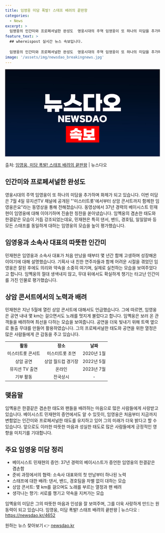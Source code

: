 ```yaml
---
title: 임영웅 미담 폭발! 스태프 배려의 끝판왕
categories:
  - News
excerpt: >
  임영웅의 인간미와 프로페셔널한 완성도  영웅시대의 주역 임영웅이 또 하나의 미담을 추가하며 화제가 되고 있습…
feature_text: >
  ## whereispost 실시간 뉴스 속보입니다.

  임영웅의 인간미와 프로페셔널한 완성도  영웅시대의 주역 임영웅이 또 하나의 미담을 추가하며 화제가 되고 있습…
image: '/assets/img/newsdao_breakingnews.jpg'
---
```


![뉴스다오 속보](/assets/img/newsdao_breakingnews.jpg)

<p>출처: <a href="https://newsdao.kr/4652" rel="dofollow">임영웅, 미담 폭발! 스태프 배려의 끝판왕</a> | 뉴스다오</p>

<h2 data-ke-size="size26">인간미와 프로페셔널한 완성도</h2>
<p data-ke-size="size16">영웅시대의 주역 임영웅이 또 하나의 미담을 추가하며 화제가 되고 있습니다. 이번 미담은 7월 4일 뮤지션TV 채널에 공개된 "'미스터트롯'에서부터 상암 콘서트까지 함께한 임영웅은요"라는 동영상을 통해 전해졌습니다. 동영상에서 37년 경력의 베이시스트 민재현이 임영웅에 대해 이야기하며 진솔한 칭찬을 쏟아냈습니다. 임옉웅의 겸손한 태도와 한결같은 모습이 거듭 강조되었는데요, 민재현은 특히 댄서, 밴드, 경호팀, 일일알바 등 모든 스태프를 동일하게 대하는 임영웅의 모습을 높이 평가했습니다.</p>

<h2 data-ke-size="size26">임영웅과 소속사 대표의 따뜻한 인간미</h2>
<p data-ke-size="size16">민재현은 임영웅과 소속사 대표가 처음 만났을 때부터 몇 년간 함께 고생하며 성장해온 이야기에 대해 설명했습니다. 기획사 내 친한 연주자들과 함께 어려운 시절을 겪었던 임영웅은 잘된 후에도 의리와 약속을 소중히 여기며, 실제로 실천하는 모습을 보여주었다고 합니다. 임옉웅의 절대 생색내지 않고, 무대 뒤에서도 확실하게 챙기는 타고난 인간미를 가진 인물로 평가했습니다.</p>

<h2 data-ke-size="size26">상암 콘서트에서의 노력과 배려</h2>
<p data-ke-size="size16">민재현은 지난 5월에 열린 상암 콘서트에 대해서도 언급했습니다. 그에 따르면, 임영웅은 공연 내내 몇 km는 걸으면서도 노래를 멋지게 불렀다고 합니다. 임옉웅은 보러 온 관객들을 배려하며 최선을 다하는 모습을 보여줍니다. 공연을 더욱 빛내기 위해 트랙 옆으로 돌출 무대를 만들어 활용하였습니다. 그의 프로페셔널한 태도와 공연을 위한 열정은 많은 사람들에게 큰 감동을 주고 있습니다.</p>

<table>
  <tbody>
    <tr>
      <td style="text-align: center; height: 17px;"><b>활동</b></td>
      <td style="text-align: center; height: 17px;"><b>장소</b></td>
      <td style="text-align: center; height: 17px;"><b>날짜</b></td>
    </tr>
    <tr>
      <td style="text-align: center; height: 17px;">미스터트롯 콘서트</td>
      <td style="text-align: center; height: 17px;">미스터트롯 초연</td>
      <td style="text-align: center; height: 17px;">2020년 1월</td>
    </tr>
    <tr>
      <td style="text-align: center; height: 17px;">상암 공연</td>
      <td style="text-align: center; height: 17px;">상암 월드컵 경기장</td>
      <td style="text-align: center; height: 17px;">2022년 5월</td>
    </tr>
    <tr>
      <td style="text-align: center; height: 17px;">뮤지션 TV 출연</td>
      <td style="text-align: center; height: 17px;">온라인</td>
      <td style="text-align: center; height: 17px;">2023년 7월</td>
    </tr>
    <tr>
      <td style="text-align: center; height: 17px;">기부 활동</td>
      <td style="text-align: center; height: 17px;">전국상시</td>
      <td style="text-align: center; height: 17px;">-</td>
    </tr>
  </tbody>
</table>

<h2 data-ke-size="size26">맺음말</h2>
<p data-ke-size="size16">임옉웅은 한결같은 겸손한 태도와 팬들을 배려하는 마음으로 많은 사람들에게 사랑받고 있습니다. 베이시스트 민재현의 증언에서도 알 수 있듯이, 임영웅은 처음부터 지금까지 변함없는 인간미와 프로페셔널한 태도를 유지하고 있어 그의 미래가 더욱 밝다고 할 수 있습니다. 앞으로도 이러한 따뜻한 마음과 성실한 태도로 많은 사람들에게 긍정적인 영향을 미치기를 기대합니다.</p>

<h2 data-ke-size="size26">주요 임영웅 미담 정리</h2>

<ul>
  <li>베이시스트 민재현의 증언: 37년 경력의 베이시스트가 증언한 임영웅의 한결같은 겸손함</li>
  <li>준비 과정에서의 협력: 소속사 대표와의 첫 만남부터 하나된 노력</li>
  <li>스태프에 대한 배려: 댄서, 밴드, 경호팀을 차별 없이 대하는 모습</li>
  <li>상암 콘서트: 몇 km를 걸으며도 노래를 부르는 열정과 팬 배려</li>
  <li>생각나는 향기: 서로를 챙기고 약속을 지켜가는 모습</li>
</ul>
<p data-ke-size="size16">임옉웅의 미담은 그의 따뜻한 마음과 인성을 잘 보여주며, 그를 더욱 사랑하게 만드는 원동력이 되고 있습니다. 임영웅, 미담 폭발! 스태프 배려의 끝판왕 | 뉴스다오 : <a href="https://newsdao.kr/4652" target="_blank">https://newsdao.kr/4652</a></p> 

원하는 뉴스 찾아보기 👉 <a href="https://newsdao.kr" rel="dofollow">newsdao.kr</a>


